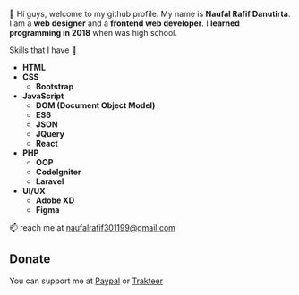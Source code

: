 

👋 Hi guys, welcome to my github profile. My name is **Naufal Rafif Danutirta**. I am a **web designer** and a **frontend web developer**.  I **learned programming in 2018** when was high school.

 Skills that I have 👀

 * **HTML**
 * **CSS**
   * **Bootstrap**
 * **JavaScript**
   * **DOM (Document Object Model)**
   * **ES6**
   * **JSON**
   * **JQuery**
   * **React**
 * **PHP**
   * **OOP**
   * **CodeIgniter**
   * **Laravel**
 * **UI/UX**
   * **Adobe XD**
   * **Figma**
   
 📫 reach me at <a href="mailto:email@example.com">naufalrafif301199@gmail.com</a>
 
  ## Donate
 You can support me at [Paypal](https://paypal.com/naufalrafif11) or [Trakteer](https://trakteer.id/naufalrafif)
